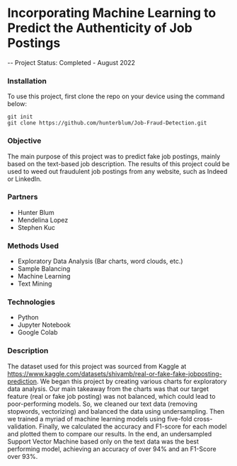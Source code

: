 # Incorporating Machine Learning to Predict the Authenticity of Job Postings 

-- Project Status: Completed - August 2022

### Installation

To use this project, first clone the repo on your device using the command below:
```
git init
git clone https://github.com/hunterblum/Job-Fraud-Detection.git
```

### Objective

The main purpose of this project was to predict fake job postings, mainly based on the text-based job description. The results of this project
could be used to weed out fraudulent job postings from any website, such as Indeed or LinkedIn. 

### Partners
* Hunter Blum
* Mendelina Lopez
* Stephen Kuc

### Methods Used
* Exploratory Data Analysis (Bar charts, word clouds, etc.)
* Sample Balancing
* Machine Learning
* Text Mining

### Technologies
* Python
* Jupyter Notebook
* Google Colab

### Description

The dataset used for this project was sourced from Kaggle at https://www.kaggle.com/datasets/shivamb/real-or-fake-fake-jobposting-prediction. We began this
project by creating various charts for exploratory data analysis. Our main takeaway from the charts was that our target feature (real or fake job posting) was not balanced, which could lead to poor-performing models. So, we cleaned our text data (removing stopwords, vectorizing) and balanced the data using undersampling. Then we trained a myriad of machine learning models using five-fold cross-validation. Finally, we calculated the accuracy and F1-score for each model and plotted them to compare our results. In the end, an undersampled Support Vector Machine based only on the text data was the best performing model, achieving an accuracy of over 94% and an F1-Score over 93%. 
